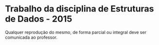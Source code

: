 # Trabalho da disciplina de Estruturas de Dados - 2015
Qualquer reprodução do mesmo, de forma parcial ou integral deve ser comunicada ao professor.
